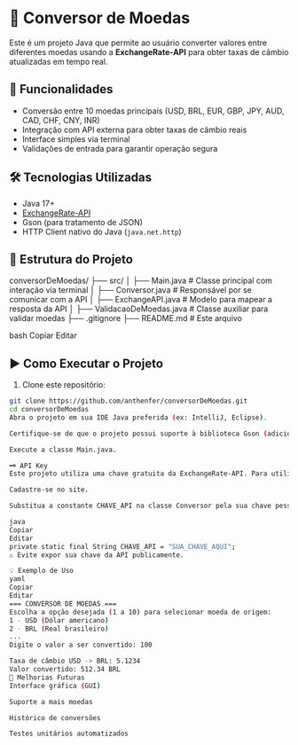 # 💱 Conversor de Moedas

Este é um projeto Java que permite ao usuário converter valores entre diferentes moedas usando a **ExchangeRate-API** para obter taxas de câmbio atualizadas em tempo real.

## 📌 Funcionalidades

- Conversão entre 10 moedas principais (USD, BRL, EUR, GBP, JPY, AUD, CAD, CHF, CNY, INR)
- Integração com API externa para obter taxas de câmbio reais
- Interface simples via terminal
- Validações de entrada para garantir operação segura

## 🛠️ Tecnologias Utilizadas

- Java 17+
- [ExchangeRate-API](https://www.exchangerate-api.com/)
- Gson (para tratamento de JSON)
- HTTP Client nativo do Java (`java.net.http`)

## 📂 Estrutura do Projeto

conversorDeMoedas/
├── src/
│ ├── Main.java # Classe principal com interação via terminal
│ ├── Conversor.java # Responsável por se comunicar com a API
│ ├── ExchangeAPI.java # Modelo para mapear a resposta da API
│ ├── ValidacaoDeMoedas.java # Classe auxiliar para validar moedas
├── .gitignore
├── README.md # Este arquivo

bash
Copiar
Editar

## ▶️ Como Executar o Projeto

1. Clone este repositório:

```bash
git clone https://github.com/anthenfer/conversorDeMoedas.git
cd conversorDeMoedas
Abra o projeto em sua IDE Java preferida (ex: IntelliJ, Eclipse).

Certifique-se de que o projeto possui suporte à biblioteca Gson (adicione ao classpath, se necessário).

Execute a classe Main.java.

🗝️ API Key
Este projeto utiliza uma chave gratuita da ExchangeRate-API. Para utilizar com sua própria conta:

Cadastre-se no site.

Substitua a constante CHAVE_API na classe Conversor pela sua chave pessoal:

java
Copiar
Editar
private static final String CHAVE_API = "SUA_CHAVE_AQUI";
⚠️ Evite expor sua chave da API publicamente.

💡 Exemplo de Uso
yaml
Copiar
Editar
=== CONVERSOR DE MOEDAS ===
Escolha a opção desejada (1 a 10) para selecionar moeda de origem:
1 - USD (Dólar americano)
2 - BRL (Real brasileiro)
...
Digite o valor a ser convertido: 100

Taxa de câmbio USD -> BRL: 5.1234
Valor convertido: 512.34 BRL
🧪 Melhorias Futuras
Interface gráfica (GUI)

Suporte a mais moedas

Histórico de conversões

Testes unitários automatizados